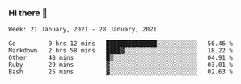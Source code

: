 ### Hi there 👋

<!--START_SECTION:waka-->
```text
Week: 21 January, 2021 - 28 January, 2021

Go         9 hrs 12 mins   ██████████████░░░░░░░░░░░   56.46 % 
Markdown   2 hrs 58 mins   ████▓░░░░░░░░░░░░░░░░░░░░   18.22 % 
Other      48 mins         █▒░░░░░░░░░░░░░░░░░░░░░░░   04.91 % 
Ruby       29 mins         ▓░░░░░░░░░░░░░░░░░░░░░░░░   03.01 % 
Bash       25 mins         ▓░░░░░░░░░░░░░░░░░░░░░░░░   02.63 % 
```
<!--END_SECTION:waka-->

<!--
**yqmmm/yqmmm** is a ✨ _special_ ✨ repository because its `README.md` (this file) appears on your GitHub profile.

Here are some ideas to get you started:

- 🔭 I’m currently working on ...
- 🌱 I’m currently learning ...
- 👯 I’m looking to collaborate on ...
- 🤔 I’m looking for help with ...
- 💬 Ask me about ...
- 📫 How to reach me: ...
- 😄 Pronouns: ...
- ⚡ Fun fact: ...
-->
